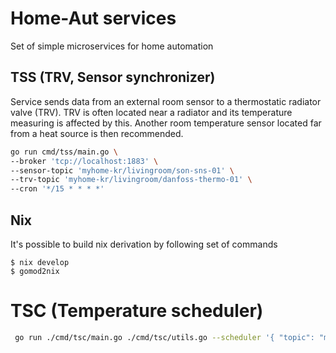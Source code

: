 # Home-Aut services

Set of simple microservices for home automation

## TSS (TRV, Sensor synchronizer)

Service sends data from an external room sensor to a thermostatic radiator valve (TRV). TRV is often located near a radiator and
 its temperature measuring is affected by this. Another room temperature sensor located far from a heat source is then recommended.

```bash
go run cmd/tss/main.go \
--broker 'tcp://localhost:1883' \
--sensor-topic 'myhome-kr/livingroom/son-sns-01' \
--trv-topic 'myhome-kr/livingroom/danfoss-thermo-01' \
--cron '*/15 * * * *'
```


## Nix

It's possible to build nix derivation by following set of commands

```
$ nix develop
$ gomod2nix
```

# TSC (Temperature scheduler)

```bash
 go run ./cmd/tsc/main.go ./cmd/tsc/utils.go --scheduler '{ "topic": "myhome-kr/livingroom/danfoss-thermo-01", "defaultTemperature": 22, "timeTable": [ { "start": "22:00", "end": "06:00", "temperature": 18 } ] }'
```